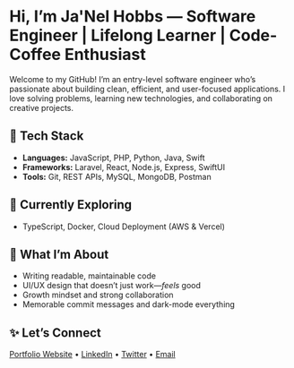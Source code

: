 # Hi, I’m Ja'Nel Hobbs — Software Engineer | Lifelong Learner | Code-Coffee Enthusiast

Welcome to my GitHub! I’m an entry-level software engineer who’s passionate about building clean, efficient, and user-focused applications. I love solving problems, learning new technologies, and collaborating on creative projects.

## 🚀 Tech Stack
- **Languages:** JavaScript, PHP, Python, Java, Swift
- **Frameworks:** Laravel, React, Node.js, Express, SwiftUI
- **Tools:** Git, REST APIs, MySQL, MongoDB, Postman

## 🌱 Currently Exploring
- TypeScript, Docker, Cloud Deployment (AWS & Vercel)

## 🧠 What I’m About
- Writing readable, maintainable code
- UI/UX design that doesn’t just work—*feels* good
- Growth mindset and strong collaboration
- Memorable commit messages and dark-mode everything

## ✨ Let’s Connect
[Portfolio Website](#) • [LinkedIn](#) • [Twitter](#) • [Email](mailto:contactjanel247@gmail.com)
